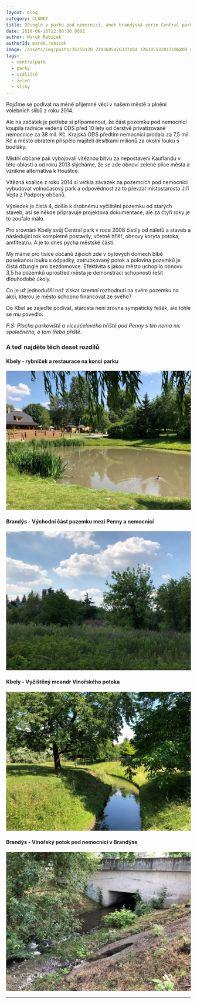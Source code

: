 ```yaml
---
layout: blog
category: CLANKY
title: Džungle v parku pod nemocnicí, aneb brandýská verze Central parku
date: 2018-06-16T12:00:00.000Z
author: Marek Řebíček
authorId: marek.rebicek
image: /assets/img/posts/35358120_2203695476337404_126385533013196800_o.jpg
tags:
  - centralpark
  - parky
  - sídliště
  - zeleň
  - sliby
---
```

Pojďme se podívat na méně příjemné věci v našem městě a plnění volebních slibů z roku 2014.

Ale na začátek je potřeba si připomenout, že část pozemku pod nemocnicí koupila radnice vedená ODS před 10 lety od čerstvě privatizované nemocnice za 38 mil. Kč. Krajská ODS předtím nemocnici prodala za 7,5 mil. Kč a město obratem přispělo majiteli desítkami milionů za okolní louku s bodláky.

Místní občané pak vybojovali vítěznou bitvu za nepostavení Kauflandu v této oblasti a od roku 2013 slýcháme, že se zde obnoví zelené plíce města a vznikne alternativa k Houštce.

Vítězná koalice z roku 2014 si vetkla závazek na pozemcích pod nemocnicí vybudovat volnočasový park a odpovědnost za to převzal místostarosta Jiří Vojta z Podpory občanů.

Výsledek je čistá 4, došlo k drobnému vyčištění pozemku od starých staveb, asi se někde připravuje projektová dokumentace, ale za čtyři roky je to zoufale málo.

Pro srovnání Kbely svůj Central park v roce 2008 čistily od náletů a staveb a následující rok kompletně postavily, včetně hřišť, obnovy koryta potoka, amfiteatru. A je to dnes pýcha městské části.

My máme pro tisíce občanů žijících zde v bytových domech blbě posekanou louku s odpadky, zatrubkovaný potok a polovina pozemků je čistá džungle pro bezdomovce.
Efektivita s jakou město uchopilo obnovu 3,5 ha pozemků uprostřed města je demonstrací schopností řešit dlouhodobé úkoly.

Co je už jednodušší než získat územní rozhodnutí na svém pozemku na akci, kterou je město schopno financovat ze svého?

Do Kbel se zajeďte podívat, starosta není zrovna sympatický fešák, ale tohle se mu povedlo.

_P.S: Plocha parkoviště a víceúčelového hřiště pod Penny s tím nemá nic společného, o tom třeba příště._

### A teď najděte těch deset rozdílů

#### Kbely - rybníček a restaurace na konci parku

![Kbely - rybníček a restaurace na konci parku](/assets/img/posts/35358120_2203695476337404_126385533013196800_o.jpg)

#### Brandýs - Východní část pozemku mezi Penny a nemocnicí
![Brandýs - Východní část pozemku mezi Penny a nemocnicí](/assets/img/posts/35416839_2203695976337354_8670583202961686528_o.jpg)

#### Kbely - Vyčištěný meandr Vinořského potoka
![Kbely - Vyčištěný meandr Vinořského potoka](/assets/img/posts/35439650_2203695076337444_7033029322524852224_o.jpg)

#### Brandýs - Vinořský potok pod nemocnicí v Brandýse
![Brandýs - Vinořský potok pod nemocnicí v Brandýse potoka](/assets/img/posts/35476438_2203695809670704_7193804207705554944_o.jpg)
- - -
